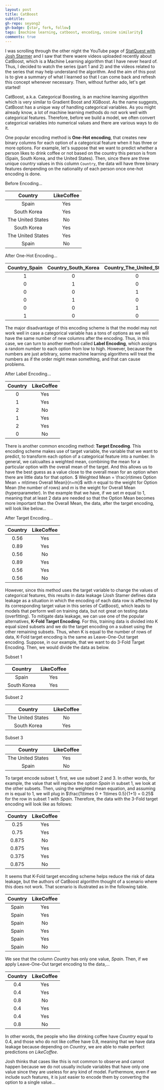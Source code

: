 ```yaml
---
layout: post
title: CatBoost
subtitle: 
gh-repo: seyong2
gh-badge: [star, fork, follow]
tags: [machine learning, catboost, encoding, cosine similarity]
comments: true
---
```


I was scrolling through the other night the YouTube page of [StatQuest with Josh Starmer](https://www.youtube.com/@statquest) and I saw that there waere videos uploaded recently about CatBoost, which is a Machine Learning algorithm that I have never heard of. Thus, I decided to watch the series (part 1 and 2) and the videos related to the series that may help understand the algorithm. And the aim of this post is to give a summary of what I learned so that I can come back and refresh this concept whenever necessary. Then, without further ado, let's get started!

CatBoost, a.k.a. Categorical Boosting, is an machine learning algorithm which is very similar to Gradient Boost and XGBoost. As the name suggests, CatBoost has a unique way of handling categorical variables. As you might already know, a lot of machine learning methods do not work well with categorical features. Therefore, before we build a model, we often convert categorical variables into numerical values and there are various ways to do it.

One popular encoding method is **One-Hot encoding**, that creates new binary columns for each option of a categorical feature when it has three or more options. For example, let's suppose that we want to predict whether a person likes to drink coffee or not based on the country this person is from (Spain, South Korea, and the United States). Then, since there are three unique country values in this column `Country`, the data will have three binary features denpending on the nationality of each person once one-hot encoding is done.

Before Encoding...

| Country | LikeCoffee |
| :---: | :---: |
| Spain | Yes |
| South Korea | Yes |
| The United States | No |
| South Korea | Yes |
| The United States | Yes |
| Spain | No |

After One-Hot Encoding...

| Country_Spain | Country_South_Korea| Country_The_United_States | LikeCoffee |
| :---: | :---: | :---: | :---: |
| 1 | 0 | 0 | Yes |
| 0 | 1 | 0 | Yes |
| 0 | 0 | 1 | No |
| 0 | 1 | 0 | Yes |
| 0 | 0 | 1 | Yes |
| 1 | 0 | 0 | No |

The major disadvantage of this encoding scheme is that the model may not work well in case a categorical variable has a tons of options as we will have the same number of new columns after the encoding. Thus, in this case, we can turn to another method called **Label Encoding**, which assigns a random number to each option from low to high. However, because the numbers are just arbitrary, some machine learning algorithms will treat the numbers as if the order might mean something, and that can cause problems.

After Label Encoding...

| Country | LikeCoffee |
| :---: | :---: |
| 0 | Yes |
| 1 | Yes |
| 2 | No |
| 1 | Yes |
| 2 | Yes |
| 0 | No |

There is another common encoding method: **Target Encoding**. This encoding scheme makes use of target variable, the variable that we want to predict, to transform each option of a categorical feature into a number. In general, we calcualtes a weighted mean, combining the mean for a particular option with the overall mean of the target. And this allows us to have the best guess as a value close to the overall mean for an option when there are little data for that option.
$ Weighted Mean = \frac{n\times Option Mean + m\times Overall Mean}{n+m}$
with $n$ equal to the weight for Option Mean (the number of rows) and $m$ is the weight for Overall Mean (hyperparameter). In the example that we have, if we set $m$ equal to 1, meaning that at least 2 data are needed so that the Option Mean becomes more important than the Overall Mean, the data, after the target encoding, will look like below...

After Target Encoding...

| Country | LikeCoffee |
| :---: | :---: |
| 0.56 | Yes |
| 0.89 | Yes |
| 0.56 | No |
| 0.89 | Yes |
| 0.56 | Yes |
| 0.56 | No |

However, since this method uses the target variable to change the values of categorical features, this results in data leakage (Josh Stamer defines data leakage as a situation in which the encoding of each data row is affected by its corresponding target value in this series of CatBoost), which leads to models that perform well on training data, but not great on testing data (overfitting). To mitigate data leakage, we can use one of the popular alternatives, **K-Fold Target Encoding**. For this, training data is divided into K equal sized subsets and we do the target encoding on a subset using the other remaining subsets. Thus, when K is equal to the number of rows of data, K-Fold target encoding is the same as Leave-One-Out target encoding. Suppose, in our example, that we want to do 3-Fold Target Encoding. Then, we would divide the data as below.

Subset 1

| Country | LikeCoffee |
| :---: | :---: |
| Spain | Yes |
| South Korea | Yes |

Subset 2

| Country | LikeCoffee |
| :---: | :---: |
| The United States | No |
| South Korea | Yes |

Subset 3

| Country | LikeCoffee |
| :---: | :---: |
| The United States | Yes |
| Spain | No |

To target encode subset 1, first, we use subset 2 and 3. In other words, for example, the value that will replace the option *Spain* in subset 1, we look at the other subsets. Then, using the weighted mean equation, and assuming $m$ is equal to 1, we will plug in $\frac{1\times 0 + 1\times 0.5}{1+1} = 0.25$ for the row in subset 1 with *Spain*. Therefore, the data with the 3-Fold target encoding will look like as follows:

| Country | LikeCoffee |
| :---: | :---: |
| 0.25 | Yes |
| 0.75 | Yes |
| 0.875 | No |
| 0.875 | Yes |
| 0.375 | Yes |
| 0.875 | No |

It seems that K-Fold target encoding scheme helps reduce the risk of data leakage, but the authors of CatBoost algorithm thought of a scenario where this does not work. That scenario is illustrated as in the following table.

| Country | LikeCoffee |
| :---: | :---: |
| Spain | Yes |
| Spain | Yes |
| Spain | No |
| Spain | Yes |
| Spain | Yes |
| Spain | No |

We see that the column $Country$ has only one value, *Spain*. Then, if we apply Leave-One-Out target encoding to the data,...

| Country | LikeCoffee |
| :---: | :---: |
| 0.4 | Yes |
| 0.4 | Yes |
| 0.8 | No |
| 0.4 | Yes |
| 0.4 | Yes |
| 0.8 | No |

In other words, the people who like drinking coffee have $Country$ equal to 0.4, and those who do not like coffee have 0.8, meaning that we have data leakage because depending on $Country$, we are able to make perfect predictions on $LikeCoffee$.  

Josh thinks that cases like this is not common to observe and cannot happen because we do not usually include variables that have only one value since they are useless for any kind of model. Furthermore, even if we include such features, it is just easier to encode them by converting the option to a single value...
